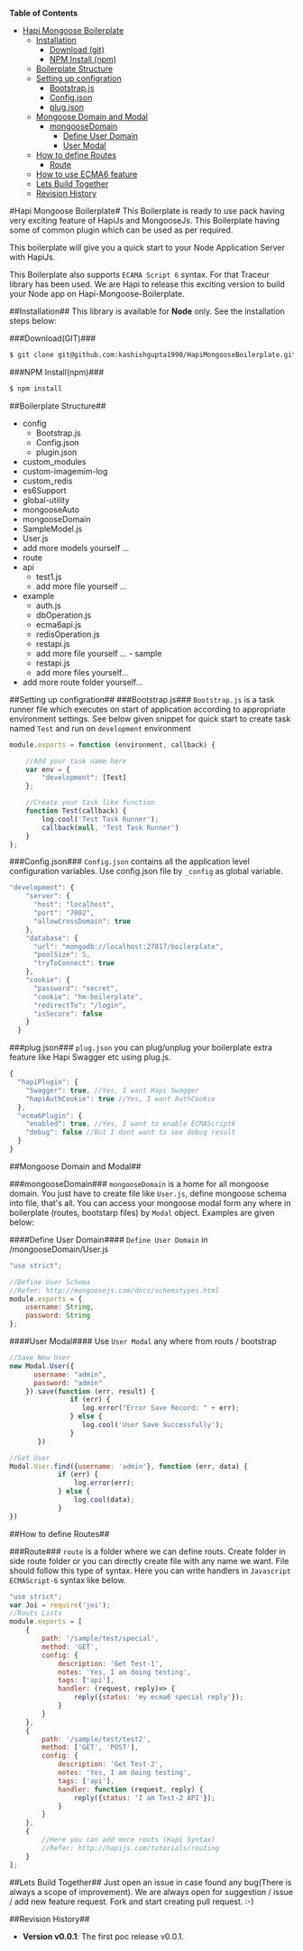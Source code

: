 **Table of Contents**
- [Hapi Mongoose Boilerplate](#Hapi-Mongoose-Boilerplate)
  - [Installation](#installation)
    - [Download (git)](#download-git)
    - [NPM Install (npm)](#npm-install)
  - [Boilerplate Structure](#boilerplate-structure)
  - [Setting up configration](#setting-up-configration)
    - [Bootstrap.js](#bootstrap.js)
    - [Config.json](#Config.json)
    - [plug.json](#plug.json)
  - [Mongoose Domain and Modal](#mongoose-domain-n-modal)
    - [mongooseDomain](#mongoose-domain)
      - [Define User Domain](#define-user-domain)
      - [User Modal](#user-modal)
  - [How to define Routes ](#how-to-define-routes)
    - [Route](#route)
  - [How to use ECMA6 feature](#how-to-use-ecma6-feature)
  - [Lets Build Together](#lets-build-together)
  - [Revision History](#revision-history)

#Hapi Mongoose Boilerplate#
This Boilerplate is ready to use pack having very exciting feature of HapiJs and MongooseJs. This Boilerplate having some of common plugin which can be used as per required.

This boilerplate will give you a quick start to your Node Application Server with HapiJs.

This Boilerplate also supports ``ECAMA Script 6`` syntax. For that Traceur library has been used. We are Hapi to release this exciting version to build your Node app on Hapi-Mongoose-Boilerplate.

##Installation##
This library is available for **Node** only. See the installation steps below:

###Download(GIT)###
```bash
$ git clone git@github.com:kashishgupta1990/HapiMongooseBoilerplate.git
```
###NPM Install(npm)###
```bash
$ npm install
```
##Boilerplate Structure##

  - config
    - Bootstrap.js
    - Config.json
    - plugin.json
  - custom_modules
   - custom-imagemim-log
   - custom_redis
   - es6Support
   - global-utility
   - mongooseAuto
  - mongooseDomain
   - SampleModel.js
   - User.js
   - add more models yourself ...
  - route
   - api
       - test1.js
       - add more file yourself ...
   - example
       - auth.js
       - dbOperation.js
       - ecma6api.js
       - redisOperation.js
       - restapi.js
       - add more file yourself ...
    - sample
       - restapi.js
       - add more files yourself...
   - add more route folder yourself...


##Setting up configration##
###Bootstrap.js###
``Bootstrap.js`` is a task runner file which executes on start of application according to appropriate environment settings.
See below given snippet for quick start to create task named ``Test`` and run on ``development`` environment
```javascript
module.exports = function (environment, callback) {

    //Add your task name here
    var env = {
        "development": [Test]
    };

    //Create your task like function
    function Test(callback) {
        log.cool('Test Task Runner');
        callback(null, 'Test Task Runner')
    }
};
```

###Config.json###
``Config.json`` contains all the application level configuration variables. Use config.json file by ``_config`` as global variable.
```javascript
"development": {
    "server": {
      "host": "localhost",
      "port": "7002",
      "allowCrossDomain": true
    },
    "database": {
      "url": "mongodb://localhost:27017/boilerplate",
      "poolSize": 5,
      "tryToConnect": true
    },
    "cookie": {
      "password": "secret",
      "cookie": "hm-boilerplate",
      "redirectTo": "/login",
      "isSecure": false
    }
  }
```

###plug.json###
``plug.json`` you can plug/unplug your boilerplate extra feature like Hapi Swagger etc using plug.js.
```javascript
{
  "hapiPlugin": {
    "Swagger": true, //Yes, I want Hapi Swagger
    "hapiAuthCookie": true //Yes, I want AuthCookie
  },
  "ecma6Plugin": {
    "enabled": true, //Yes, I want to enable ECMAScript6
    "debug": false //But I dont want to see debug result
  }
}
```
##Mongoose Domain and Modal##

###mongooseDomain###
``mongooseDomain`` is a home for all mongoose domain. You just have to create file like ``User.js``, define mongoose schema into file, that's all.
You can access your mongoose modal form any where in boilerplate (routes, bootstarp files) by ``Modal`` object.
Examples are given below:

####Define User Domain####
``Define User Domain`` in /mongooseDomain/User.js
```javascript
"use strict";

//Define User Schema
//Refer: http://mongoosejs.com/docs/schematypes.html
module.exports = {
    username: String,
    password: String
};
```
####User Modal####
Use ``User Modal`` any where from routs / bootstrap
```javascript
//Save New User
new Modal.User({
      username: "admin",
      password: "admin"
    }).save(function (err, result) {
               if (err) {
                  log.error("Error Save Record: " + err);
               } else {
                  log.cool('User Save Successfully');
               }
       })

//Get User
Modal.User.find({username: 'admin'}, function (err, data) {
            if (err) {
                log.error(err);
            } else {
                log.cool(data);
            }
})
```
##How to define Routes##

###Route###
``route`` is a folder where we can define routs. Create folder in side route folder or you can directly create file with any name we want. File should follow this type of syntax. Here you can write handlers in ``Javascript ECMAScript-6`` syntax like below.
```javascript
"use strict";
var Joi = require('joi');
//Routs Lists
module.exports = [
    {
        path: '/sample/test/special',
        method: 'GET',
        config: {
            description: 'Get Test-1',
            notes: 'Yes, I am doing testing',
            tags: ['api'],
            handler: (request, reply)=> {
                reply({status: 'my ecma6 special reply'});
            }
        }
    },
    {
        path: '/sample/test/test2',
        method: ['GET', 'POST'],
        config: {
            description: 'Get Test-2',
            notes: 'Yes, I am doing testing',
            tags: ['api'],
            handler: function (request, reply) {
                reply({status: 'I am Test-2 API'});
            }
        }
    },
    {
        //Here you can add more routs (Hapi Syntax)
        //Refer: http://hapijs.com/tutorials/routing
    }
];
```

##Lets Build Together##
Just open an issue in case found any bug(There is always a scope of improvement). We are always open for suggestion / issue / add new feature request. Fork and start creating pull request. :-)

##Revision History##
* **Version v0.0.1**: The first poc release v0.0.1.
